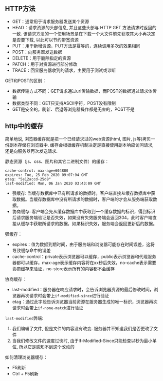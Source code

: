 ## HTTP方法
- GET：通常用于请求服务器发送某个资源
- HEAD：请求资源的头部信息, 并且这些头部与 HTTP GET 方法请求时返回的一致. 该请求方法的一个使用场景是在下载一个大文件前先获取其大小再决定是否要下载, 以此可以节约带宽资源
- PUT：用于新增资源，PUT方法是幂等的，连续调用多次的效果相同
- POST：向服务器发送数据
- DELETE：用于删除指定的资源
- PATCH：用于对资源进行部分修改
- TRACE：回显服务器收到的请求，主要用于测试或诊断

GET和POST的区别：
- 数据传输方式不同：GET请求通过url传输数据，而POST的数据通过请求体传输
- 数据类型不同：GET只支持ASCII字符，POST没有限制
- GET是安全的，刷新、后退等浏览器操作都是无害的，POST不是

## http中的缓存
简单地说, 浏览器缓存就是把一个已经请求过的web资源(html, 图片, js等)拷贝一份副本存储在浏览器中. 缓存会根据缓存机制决定是直接使用副本响应访问请求, 还是向服务器再次发送请求.

静态资源（js、css、图片和其它二进制文件）的缓存：
```
cache-control: max-age=604800
expires: Tue, 25 Feb 2020 09:07:04 GMT
etag: "5e12accd-25d8"
last-modified: Mon, 06 Jan 2020 03:43:09 GMT
```

- 强缓存: 当缓存数据库中已有所请求的数据时。客户端直接从缓存数据库中获取数据。当缓存数据库中没有所请求的数据时，客户端的才会从服务端获取数据。
- 协商缓存: 客户端会先从缓存数据库中获取到一个缓存数据的标识，得到标识后请求服务端验证是否失效，如果没有失效服务端会返回304，此时客户端直接从缓存中获取所请求的数据，如果标识失效，服务端会返回更新后的数据。

强缓存：
- expires：值为数据到期时间，由于服务端和浏览器可能存在时间误差，这将导致缓存命中的误差
- cache-control：private表示浏览器可以缓存，public表示浏览器和代理服务器都可以缓存，max-age表示缓存内容将在xx秒后失效，no-cache表示需要协商缓存来验证，no-store表示所有的内容都不会缓存

协商缓存：
- last-modified：服务器在响应请求时，会告诉浏览器资源的最后修改时间，浏览器再次请求时会带上`if-modified-since`进行验证
- etag：通过此字段告诉浏览器当前资源在服务器生成的唯一标识，浏览器再次请求时会带上`if-none-match`进行验证

`last-modified`弊端:
1. 我们编辑了文件, 但是文件的内容没有改变. 服务器并不知道我们是否更改了文件
2. 当我们修改文件的速度过快时, 由于If-Modified-Since只能检查以秒为最小单位, 所以它是感知不到这个改动的

如何清理浏览器缓存：
- F5刷新
- Ctrl + F5刷新
